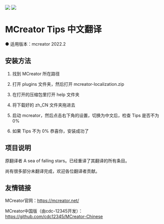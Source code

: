 ![](https://img.shields.io/badge/license-GPL--3.0-blue) ![](https://img.shields.io/badge/Chinese%20tips-19%25-orange)

MCreator Tips 中文翻译
===
● 适用版本：mcreator 2022.2

安装方法
---
1. 找到 MCreator 所在路径

2. 打开 plugins 文件夹，然后打开 mcreator-localization.zip

3. 在打开的压缩包里打开 help 文件夹

4. 将下载好的 zh_CN 文件夹拖进去

5. 启动 mcreator，然后点击右下角的设置，切换为中文后，检查 Tips 是否不为 0%

6. 如果 Tips 不为 0% 恭喜你，安装成功了

项目说明
---

原翻译者 A sea of falling stars。已经重译了其翻译的所有条目。

尚有很多部分未翻译完成，欢迎各位翻译者贡献。

友情链接
---

MCreator官网：https://mcreator.net/

MCreator中国版（由cdc-12345开发）：https://github.com/cdc12345/MCreator-Chinese
